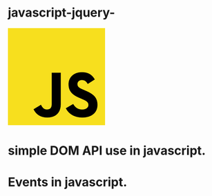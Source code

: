 # javascript-jquery-
![Optional Text](js.png)
 # simple DOM API  use in javascript.
 # Events in javascript.
